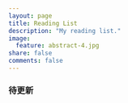 ```yaml
---
layout: page
title: Reading List
description: "My reading list."
image:
  feature: abstract-4.jpg
share: false
comments: false
---
```


### 待更新

